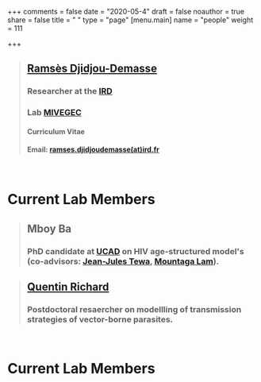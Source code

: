 +++
comments = false
date = "2020-05-4"
draft = false
noauthor = true
share = false
title = " "
type = "page"
[menu.main]
   name = "people"
weight = 111

+++

> ## [Ramsès Djidjou-Demasse](https://djidjoudemasse.com/)
> ### Researcher at the [IRD](https://en.ird.fr/)
> ### Lab [MIVEGEC](https://mivegec.ird.fr/en/)
> #### Curriculum Vitae
> #### Email: [ramses.djidjoudemasse(at)ird.fr](mailto:ramses.djidjoudemasse@ird.fr)

&nbsp;
&nbsp;
&nbsp;
&nbsp;
# Current Lab Members

> ## Mboy Ba
> ### PhD candidate at [UCAD](https://www.ucad.sn/) on HIV age-structured model's (co-advisors: [Jean-Jules Tewa](https://www.researchgate.net/profile/Tewa_Jean_Jules), [Mountaga Lam](https://www.researchgate.net/profile/Lam_Mountaga)).


> ## [Quentin Richard](http://quentin.richard.perso.math.cnrs.fr/index_en.html)
> ### Postdoctoral resaercher on modellling of transmission strategies of vector-borne parasites.

&nbsp;
&nbsp;
&nbsp;
&nbsp;
# Current Lab Members